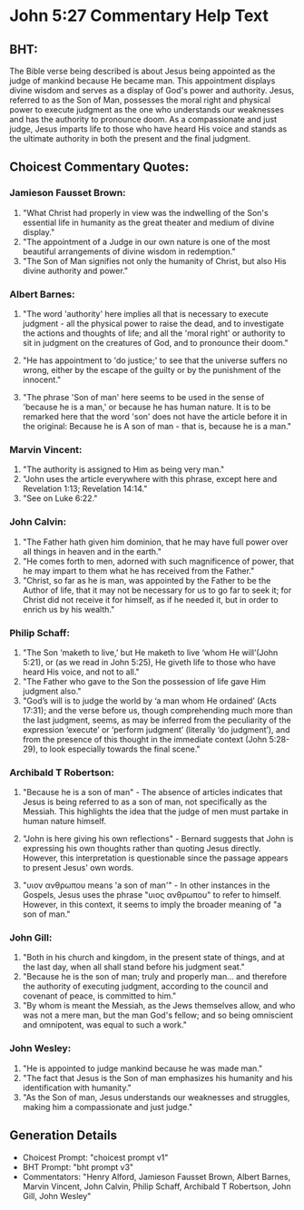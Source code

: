 # John 5:27 Commentary Help Text

## BHT:
The Bible verse being described is about Jesus being appointed as the judge of mankind because He became man. This appointment displays divine wisdom and serves as a display of God's power and authority. Jesus, referred to as the Son of Man, possesses the moral right and physical power to execute judgment as the one who understands our weaknesses and has the authority to pronounce doom. As a compassionate and just judge, Jesus imparts life to those who have heard His voice and stands as the ultimate authority in both the present and the final judgment.

## Choicest Commentary Quotes:
### Jamieson Fausset Brown:
1. "What Christ had properly in view was the indwelling of the Son's essential life in humanity as the great theater and medium of divine display." 
2. "The appointment of a Judge in our own nature is one of the most beautiful arrangements of divine wisdom in redemption." 
3. "The Son of Man signifies not only the humanity of Christ, but also His divine authority and power."

### Albert Barnes:
1. "The word 'authority' here implies all that is necessary to execute judgment - all the physical power to raise the dead, and to investigate the actions and thoughts of life; and all the 'moral right' or authority to sit in judgment on the creatures of God, and to pronounce their doom."

2. "He has appointment to 'do justice;' to see that the universe suffers no wrong, either by the escape of the guilty or by the punishment of the innocent."

3. "The phrase 'Son of man' here seems to be used in the sense of 'because he is a man,' or because he has human nature. It is to be remarked here that the word 'son' does not have the article before it in the original: Because he is A son of man - that is, because he is a man."

### Marvin Vincent:
1. "The authority is assigned to Him as being very man."
2. "John uses the article everywhere with this phrase, except here and Revelation 1:13; Revelation 14:14."
3. "See on Luke 6:22."

### John Calvin:
1. "The Father hath given him dominion, that he may have full power over all things in heaven and in the earth."
2. "He comes forth to men, adorned with such magnificence of power, that he may impart to them what he has received from the Father."
3. "Christ, so far as he is man, was appointed by the Father to be the Author of life, that it may not be necessary for us to go far to seek it; for Christ did not receive it for himself, as if he needed it, but in order to enrich us by his wealth."

### Philip Schaff:
1. "The Son ‘maketh to live,’ but He maketh to live ‘whom He will’(John 5:21), or (as we read in John 5:25), He giveth life to those who have heard His voice, and not to all."
2. "The Father who gave to the Son the possession of life gave Him judgment also."
3. "God’s will is to judge the world by ‘a man whom He ordained’ (Acts 17:31); and the verse before us, though comprehending much more than the last judgment, seems, as may be inferred from the peculiarity of the expression ‘execute’ or ‘perform judgment’ (literally ‘do judgment’), and from the presence of this thought in the immediate context (John 5:28-29), to look especially towards the final scene."

### Archibald T Robertson:
1. "Because he is a son of man" - The absence of articles indicates that Jesus is being referred to as a son of man, not specifically as the Messiah. This highlights the idea that the judge of men must partake in human nature himself.

2. "John is here giving his own reflections" - Bernard suggests that John is expressing his own thoughts rather than quoting Jesus directly. However, this interpretation is questionable since the passage appears to present Jesus' own words.

3. "υιον ανθρωπου means 'a son of man'" - In other instances in the Gospels, Jesus uses the phrase "υιος ανθρωπου" to refer to himself. However, in this context, it seems to imply the broader meaning of "a son of man."

### John Gill:
1. "Both in his church and kingdom, in the present state of things, and at the last day, when all shall stand before his judgment seat."
2. "Because he is the son of man; truly and properly man... and therefore the authority of executing judgment, according to the council and covenant of peace, is committed to him."
3. "By whom is meant the Messiah, as the Jews themselves allow, and who was not a mere man, but the man God's fellow; and so being omniscient and omnipotent, was equal to such a work."

### John Wesley:
1. "He is appointed to judge mankind because he was made man."
2. "The fact that Jesus is the Son of man emphasizes his humanity and his identification with humanity."
3. "As the Son of man, Jesus understands our weaknesses and struggles, making him a compassionate and just judge."


## Generation Details
- Choicest Prompt: "choicest prompt v1"
- BHT Prompt: "bht prompt v3"
- Commentators: "Henry Alford, Jamieson Fausset Brown, Albert Barnes, Marvin Vincent, John Calvin, Philip Schaff, Archibald T Robertson, John Gill, John Wesley"
